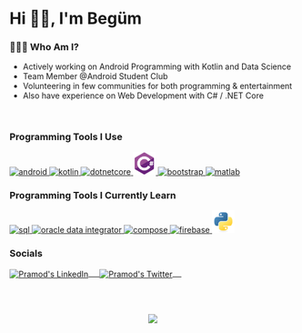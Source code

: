 <h1>Hi 👋🏻, I'm Begüm </h1>

<h3 align="left">👩🏻‍💻 Who Am I?</h3>

* Actively working on Android Programming with Kotlin and Data Science
* Team Member @Android Student Club
* Volunteering in few communities for both programming & entertainment 
* Also have experience on Web Development with C# / .NET Core

</br>

<h3 align="left">Programming Tools I Use</h3>
<p align="left"> <a href="https://developer.android.com" target="_blank"> <img src="https://upload.wikimedia.org/wikipedia/commons/thumb/6/64/Android_logo_2019_%28stacked%29.svg/2346px-Android_logo_2019_%28stacked%29.svg.png" alt="android" width="40" height="40"/> <a href="https://kotlinlang.org" target="_blank"> <img src="https://www.vectorlogo.zone/logos/kotlinlang/kotlinlang-icon.svg" alt="kotlin" width="40" height="40"/> </a> <a href="https://docs.microsoft.com/en-us/aspnet/core/introduction-to-aspnet-core?view=aspnetcore-5.0" target="_blank"> <img src="https://upload.wikimedia.org/wikipedia/commons/thumb/e/ee/.NET_Core_Logo.svg/2048px-.NET_Core_Logo.svg.png" alt="dotnetcore" width="40" height="40"/>  </a>  <a href="https://www.w3schools.com/cs/" target="_blank"> <img src="https://raw.githubusercontent.com/devicons/devicon/master/icons/csharp/csharp-original.svg" alt="csharp" width="40" height="40"/>  </a>  <a href="https://getbootstrap.com" target="_blank"> <img src="https://img.icons8.com/color/452/bootstrap.png" alt="bootstrap" width="40" height="40"/> </a>   <a href="https://www.mathworks.com/products/matlab.html" target="_blank"> <img src="https://upload.wikimedia.org/wikipedia/commons/thumb/2/21/Matlab_Logo.png/667px-Matlab_Logo.png" alt="matlab" width="40" height="40"/> </a>   
  
<h3 align="left">Programming Tools I Currently Learn</h3>
<a href="https://www.w3schools.com/sql/" target="_blank"> <img src="https://image.flaticon.com/icons/png/512/541/541499.png" alt="sql" width="40" height="40"/> </a> <a href="https://www.oracle.com/tr/middleware/technologies/data-integrator.html" target="_blank"> <img src="https://img3.exportersindia.com/product_images/bc-full/2020/4/7211139/oracle-data-integrator-course-1588243760-5401507.png" alt="oracle data integrator" width="80" height="40"/> </a> <a href="https://developer.android.com/jetpack/compose" target="_blank"> <img src="https://i2.wp.com/blog.stylingandroid.com/wp-content/uploads/2021/05/jetpack-compose-icon_RGB.png?ssl=1" alt="compose" width="40" height="40"/> </a> <a href="https://firebase.google.com/" target="_blank"> <img src="https://www.vectorlogo.zone/logos/firebase/firebase-icon.svg" alt="firebase" width="40" height="40"/> </a> <a href="https://www.python.org" target="_blank"> <img src="https://raw.githubusercontent.com/devicons/devicon/master/icons/python/python-original.svg" alt="python" width="40" height="40"/> </a>

<h3 align="left">Socials</h3>
<p align="left">
 <a href="https://www.linkedin.com/in/begumyolcu/">
  <img align="center" alt="Pramod's LinkedIn" width="30px" src="https://www.vectorlogo.zone/logos/linkedin/linkedin-icon.svg" /> &nbsp; &nbsp;
 </a>
 <a href="https://twitter.com/begumylc">
  <img align="center" alt="Pramod's Twitter" width="30px" src="https://www.vectorlogo.zone/logos/twitter/twitter-tile.svg" /> &nbsp; &nbsp;
 </a>
</p>
  
</br>
</br>

<p align="center">  
   <img src="https://github-readme-stats.vercel.app/api?username=bgmylc&show_icons=true&theme=tokyonight" />  
   </p>  
<!--
![Languages](https://github-readme-stats.vercel.app/api/top-langs/?username=bgmylc&layout=compact&theme=dark)
-->
